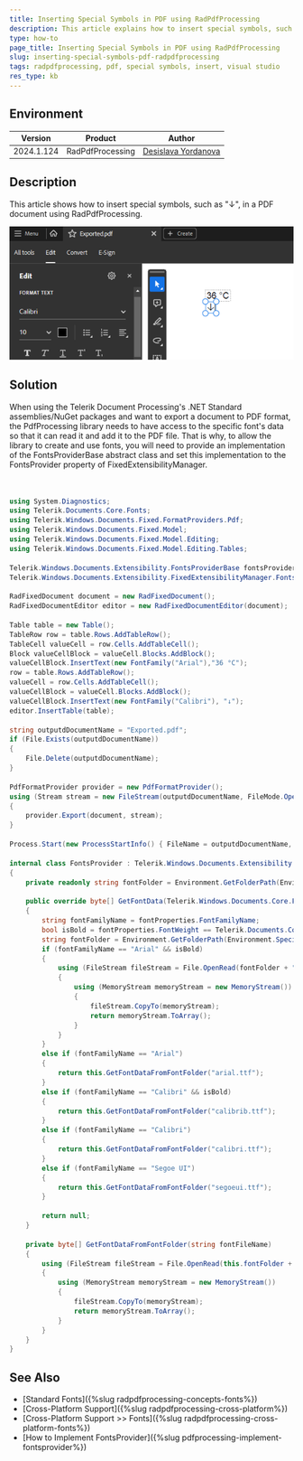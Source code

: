 ```yaml
---
title: Inserting Special Symbols in PDF using RadPdfProcessing
description: This article explains how to insert special symbols, such as "↓", in a PDF document using RadPdfProcessing.
type: how-to
page_title: Inserting Special Symbols in PDF using RadPdfProcessing
slug: inserting-special-symbols-pdf-radpdfprocessing
tags: radpdfprocessing, pdf, special symbols, insert, visual studio
res_type: kb
---
```


## Environment
| Version | Product | Author | 
| --- | --- | ---- | 
| 2024.1.124 | RadPdfProcessing |[Desislava Yordanova](https://www.telerik.com/blogs/author/desislava-yordanova)| 

## Description

This article shows how to insert special symbols, such as "↓", in a PDF document using RadPdfProcessing.

![Special Symbols in PdfProcessing](images/inserting-special-symbols-pdf-radpdfprocessing.png)   

## Solution

When using the Telerik Document Processing's .NET Standard assemblies/NuGet packages and want to export a document to PDF format, the PdfProcessing library needs to have access to the specific font's data so that it can read it and add it to the PDF file. That is why, to allow the library to create and use fonts, you will need to provide an implementation of the FontsProviderBase abstract class and set this implementation to the FontsProvider property of FixedExtensibilityManager. 

```csharp


using System.Diagnostics;
using Telerik.Documents.Core.Fonts;
using Telerik.Windows.Documents.Fixed.FormatProviders.Pdf;
using Telerik.Windows.Documents.Fixed.Model;
using Telerik.Windows.Documents.Fixed.Model.Editing;
using Telerik.Windows.Documents.Fixed.Model.Editing.Tables;

Telerik.Windows.Documents.Extensibility.FontsProviderBase fontsProvider = new FontsProvider();
Telerik.Windows.Documents.Extensibility.FixedExtensibilityManager.FontsProvider = fontsProvider;

RadFixedDocument document = new RadFixedDocument();
RadFixedDocumentEditor editor = new RadFixedDocumentEditor(document);

Table table = new Table();
TableRow row = table.Rows.AddTableRow();
TableCell valueCell = row.Cells.AddTableCell();
Block valueCellBlock = valueCell.Blocks.AddBlock();
valueCellBlock.InsertText(new FontFamily("Arial"),"36 °C");
row = table.Rows.AddTableRow();
valueCell = row.Cells.AddTableCell();
valueCellBlock = valueCell.Blocks.AddBlock();
valueCellBlock.InsertText(new FontFamily("Calibri"), "↓");
editor.InsertTable(table);

string outputdDocumentName = "Exported.pdf";
if (File.Exists(outputdDocumentName))
{
    File.Delete(outputdDocumentName);
}

PdfFormatProvider provider = new PdfFormatProvider();
using (Stream stream = new FileStream(outputdDocumentName, FileMode.OpenOrCreate))
{
    provider.Export(document, stream);
}

Process.Start(new ProcessStartInfo() { FileName = outputdDocumentName, UseShellExecute = true });

internal class FontsProvider : Telerik.Windows.Documents.Extensibility.FontsProviderBase
{
    private readonly string fontFolder = Environment.GetFolderPath(Environment.SpecialFolder.Fonts);

    public override byte[] GetFontData(Telerik.Windows.Documents.Core.Fonts.FontProperties fontProperties)
    {
        string fontFamilyName = fontProperties.FontFamilyName;
        bool isBold = fontProperties.FontWeight == Telerik.Documents.Core.Fonts.FontWeights.Bold;
        string fontFolder = Environment.GetFolderPath(Environment.SpecialFolder.Fonts);
        if (fontFamilyName == "Arial" && isBold)
        {
            using (FileStream fileStream = File.OpenRead(fontFolder + "\\arialbd.ttf"))
            {
                using (MemoryStream memoryStream = new MemoryStream())
                {
                    fileStream.CopyTo(memoryStream);
                    return memoryStream.ToArray();
                }
            }
        }
        else if (fontFamilyName == "Arial")
        {
            return this.GetFontDataFromFontFolder("arial.ttf");
        }
        else if (fontFamilyName == "Calibri" && isBold)
        {
            return this.GetFontDataFromFontFolder("calibrib.ttf");
        }
        else if (fontFamilyName == "Calibri")
        {
            return this.GetFontDataFromFontFolder("calibri.ttf");
        }
        else if (fontFamilyName == "Segoe UI")
        {
            return this.GetFontDataFromFontFolder("segoeui.ttf");
        }

        return null;
    }

    private byte[] GetFontDataFromFontFolder(string fontFileName)
    {
        using (FileStream fileStream = File.OpenRead(this.fontFolder + "\\" + fontFileName))
        {
            using (MemoryStream memoryStream = new MemoryStream())
            {
                fileStream.CopyTo(memoryStream);
                return memoryStream.ToArray();
            }
        }
    }
}

```

## See Also
- [Standard Fonts]({%slug radpdfprocessing-concepts-fonts%})
- [Cross-Platform Support]({%slug radpdfprocessing-cross-platform%})
- [Cross-Platform Support >> Fonts]({%slug radpdfprocessing-cross-platform-fonts%})
- [How to Implement FontsProvider]({%slug pdfprocessing-implement-fontsprovider%})
